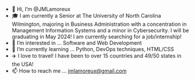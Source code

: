 - 👋 Hi, I’m @JMLamoreux
- 🎓 I am currently a Senior at The University of North Carolina Wilmington, majoring in Business Administration with a concentration in Management Information Systems and a minor in Cybersecurity. I will be graduating in May 2024! I am currently searching for a job/internship!
- 👀 I’m interested in ... Software and Web Development
- 🌱 I’m currently learning ... Python, DevOps techniques, HTML/CSS
- ✈️ I love to travel! I have been to over 15 countries and 49/50 states in the USA!
- 📫 How to reach me ... jmlamoreux@gmail.com

<!---
JMLamoreux/JMLamoreux is a ✨ special ✨ repository because its `README.md` (this file) appears on your GitHub profile.
You can click the Preview link to take a look at your changes.
--->

